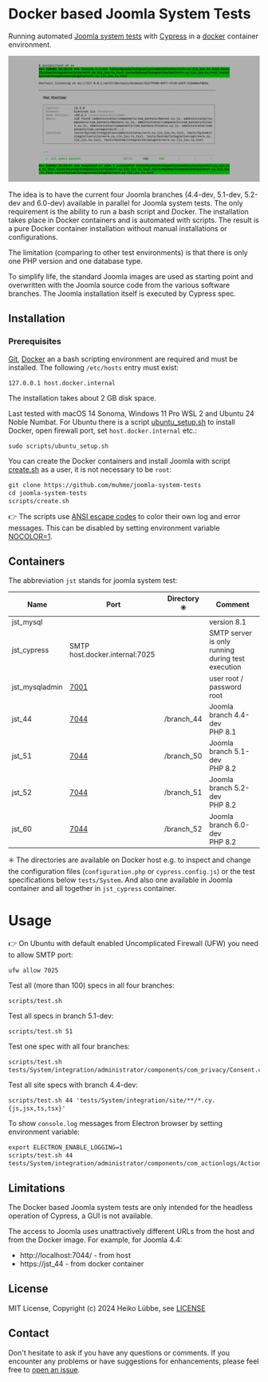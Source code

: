 # Docker based Joomla System Tests

Running automated [Joomla system tests](https://github.com/joomla/joomla-cms/tree/4.4-dev/tests/System) with [Cypress](https://www.cypress.io/) in a [docker](https://www.docker.com/) container environment.

![scripts/test.sh running screen shot](screen-shot.png)

The idea is to have the current four Joomla branches (4.4-dev, 5.1-dev, 5.2-dev and 6.0-dev)
available in parallel for Joomla system tests. The only requirement is the ability to run a bash script and Docker.
The installation takes place in Docker containers and is automated with scripts.
The result is a pure Docker container installation without manual installations or configurations.

The limitation (comparing to other test environments) is that there is only one PHP version and one database type.

To simplify life, the standard Joomla images are used as starting point and overwritten with the Joomla
source code from the various software branches. The Joomla installation itself is executed by Cypress spec.

## Installation

### Prerequisites

[Git](https://git-scm.com/), [Docker](https://www.docker.com/) an a bash scripting environment are required and must be installed. The following `/etc/hosts` entry must exist:
```
127.0.0.1 host.docker.internal
```

The installation takes about 2 GB disk space.

Last tested with macOS 14 Sonoma, Windows 11 Pro WSL 2 and Ubuntu 24 Noble Numbat. For Ubuntu there is a script
[ubuntu_setup.sh](scripts/ubuntu_setup.sh) to install Docker, open firewall port, set `host.docker.internal` etc.:
```
sudo scripts/ubuntu_setup.sh
```

You can create the Docker containers and install Joomla with script [create.sh](scripts/create.sh) as a user, it is not necessary to be `root`:

```
git clone https://github.com/muhme/joomla-system-tests
cd joomla-system-tests
scripts/create.sh
```

:point_right: The scripts use [ANSI escape codes](https://en.wikipedia.org/wiki/ANSI_escape_code#Colors)
to color their own log and error messages.
This can be disabled by setting environment variable [NOCOLOR=1](https://no-color.org/).

## Containers

The abbreviation `jst` stands for joomla system test:

|Name|Port|Directory :eight_spoked_asterisk: |Comment|
|----|----|----------------------------------|-------|
|jst_mysql| | | version 8.1 |
|jst_cypress| SMTP host.docker.internal:7025 | | SMTP server is only running during test execution |
|jst_mysqladmin|[7001](http://localhost:7001)| | user root / password root |
|jst_44|[7044](http://localhost:7044)| /branch_44 | Joomla branch 4.4-dev<br />PHP 8.1 |
|jst_51|[7044](http://localhost:7044)| /branch_50 | Joomla branch 5.1-dev<br />PHP 8.2 |
|jst_52|[7044](http://localhost:7044)| /branch_51 | Joomla branch 5.2-dev<br />PHP 8.2 |
|jst_60|[7044](http://localhost:7044)| /branch_52 | Joomla branch 6.0-dev<br />PHP 8.2 |

:eight_spoked_asterisk: The directories are available on Docker host e.g. to inspect and change the configuration
files (`configuration.php` or `cypress.config.js`) or the test specifications below `tests/System`.
And also one available in Joomla container and all together in `jst_cypress` container.

# Usage

:point_right: On Ubuntu with default enabled Uncomplicated Firewall (UFW) you need to allow SMTP port:
```
ufw allow 7025
```

Test all (more than 100) specs in all four branches:
```
scripts/test.sh
```

Test all specs in branch 5.1-dev:
```
scripts/test.sh 51
```

Test one spec with all four branches:
```
scripts/test.sh tests/System/integration/administrator/components/com_privacy/Consent.cy.js
```

Test all site specs with branch 4.4-dev:
```
scripts/test.sh 44 'tests/System/integration/site/**/*.cy.{js,jsx,ts,tsx}'
```

To show `console.log` messages from Electron browser by setting environment variable: 
```
export ELECTRON_ENABLE_LOGGING=1
scripts/test.sh 44 tests/System/integration/administrator/components/com_actionlogs/Actionlogs.cy.js
```

## Limitations

The Docker based Joomla system tests are only intended for the headless operation of Cypress, a GUI is not available.

The access to Joomla uses unattractively different URLs from the host and from the Docker image. For example, for Joomla 4.4:
* http://localhost:7044/ - from host
* https://jst_44 - from docker container

## License

MIT License, Copyright (c) 2024 Heiko Lübbe, see [LICENSE](LICENSE)

## Contact

Don't hesitate to ask if you have any questions or comments. If you encounter any problems or have suggestions for enhancements, please feel free to [open an issue](../../issues).
